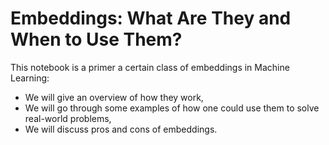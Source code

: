 # Embeddings: What Are They and When to Use Them?

This notebook is a primer a certain class of embeddings in Machine Learning: 
- We will give an overview of how they work, 
- We will go through some examples of how one could use them to solve real-world problems,
- We will discuss pros and cons of embeddings.
